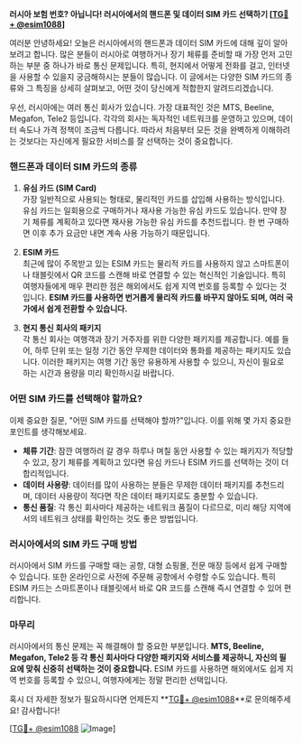 **러시아 보험 번호? 아닙니다! 러시아에서의 핸드폰 및 데이터 SIM 카드 선택하기 [[TG💪+ @esim1088](https://t.me/s/esim1088)]**

여러분 안녕하세요! 오늘은 러시아에서의 핸드폰과 데이터 SIM 카드에 대해 깊이 알아보려고 합니다. 많은 분들이 러시아로 여행하거나 장기 체류를 준비할 때 가장 먼저 고민하는 부분 중 하나가 바로 통신 문제입니다. 특히, 현지에서 어떻게 전화를 걸고, 인터넷을 사용할 수 있을지 궁금해하시는 분들이 많습니다. 이 글에서는 다양한 SIM 카드의 종류와 그 특징을 상세히 살펴보고, 어떤 것이 당신에게 적합한지 알려드리겠습니다.

우선, 러시아에는 여러 통신 회사가 있습니다. 가장 대표적인 것은 MTS, Beeline, Megafon, Tele2 등입니다. 각각의 회사는 독자적인 네트워크를 운영하고 있으며, 데이터 속도나 가격 정책이 조금씩 다릅니다. 따라서 처음부터 모든 것을 완벽하게 이해하려는 것보다는 자신에게 필요한 서비스를 잘 선택하는 것이 중요합니다.

### 핸드폰과 데이터 SIM 카드의 종류

1. **유심 카드 (SIM Card)**  
   가장 일반적으로 사용되는 형태로, 물리적인 카드를 삽입해 사용하는 방식입니다. 유심 카드는 일회용으로 구매하거나 재사용 가능한 유심 카드도 있습니다. 만약 장기 체류를 계획하고 있다면 재사용 가능한 유심 카드를 추천드립니다. 한 번 구매하면 이후 추가 요금만 내면 계속 사용 가능하기 때문입니다.

2. **ESIM 카드**  
   최근에 많이 주목받고 있는 ESIM 카드는 물리적 카드를 사용하지 않고 스마트폰이나 태블릿에서 QR 코드를 스캔해 바로 연결할 수 있는 혁신적인 기술입니다. 특히 여행자들에게 매우 편리한 점은 해외에서도 쉽게 지역 번호를 등록할 수 있다는 것입니다. **ESIM 카드를 사용하면 번거롭게 물리적 카드를 바꾸지 않아도 되며, 여러 국가에서 쉽게 전환할 수 있습니다.**

3. **현지 통신 회사의 패키지**  
   각 통신 회사는 여행객과 장기 거주자를 위한 다양한 패키지를 제공합니다. 예를 들어, 하루 단위 또는 일정 기간 동안 무제한 데이터와 통화를 제공하는 패키지도 있습니다. 이러한 패키지는 여행 기간 동안 유용하게 사용할 수 있으니, 자신이 필요로 하는 시간과 용량을 미리 확인하시길 바랍니다.

### 어떤 SIM 카드를 선택해야 할까요?

이제 중요한 질문, "어떤 SIM 카드를 선택해야 할까?"입니다. 이를 위해 몇 가지 중요한 포인트를 생각해보세요.

- **체류 기간**: 잠깐 여행하러 갈 경우 하루나 며칠 동안 사용할 수 있는 패키지가 적당할 수 있고, 장기 체류를 계획하고 있다면 유심 카드나 ESIM 카드를 선택하는 것이 더 합리적입니다.
- **데이터 사용량**: 데이터를 많이 사용하는 분들은 무제한 데이터 패키지를 추천드리며, 데이터 사용량이 적다면 작은 데이터 패키지로도 충분할 수 있습니다.
- **통신 품질**: 각 통신 회사마다 제공하는 네트워크 품질이 다르므로, 미리 해당 지역에서의 네트워크 상태를 확인하는 것도 좋은 방법입니다.

### 러시아에서의 SIM 카드 구매 방법

러시아에서 SIM 카드를 구매할 때는 공항, 대형 쇼핑몰, 전문 매장 등에서 쉽게 구매할 수 있습니다. 또한 온라인으로 사전에 주문해 공항에서 수령할 수도 있습니다. 특히 ESIM 카드는 스마트폰이나 태블릿에서 바로 QR 코드를 스캔해 즉시 연결할 수 있어 편리합니다.

### 마무리

러시아에서의 통신 문제는 꼭 해결해야 할 중요한 부분입니다. **MTS, Beeline, Megafon, Tele2 등 각 통신 회사마다 다양한 패키지와 서비스를 제공하니, 자신의 필요에 맞춰 신중히 선택하는 것이 중요합니다.** ESIM 카드를 사용하면 해외에서도 쉽게 지역 번호를 등록할 수 있으니, 여행자에게는 정말 편리한 선택입니다.

혹시 더 자세한 정보가 필요하시다면 언제든지 **[TG💪+ @esim1088](https://t.me/s/esim1088)**로 문의해주세요! 감사합니다!

[[TG💪+ @esim1088](https://t.me/s/esim1088) ![Image](https://i.postimg.cc/Y0z9fWf4/image.png)]